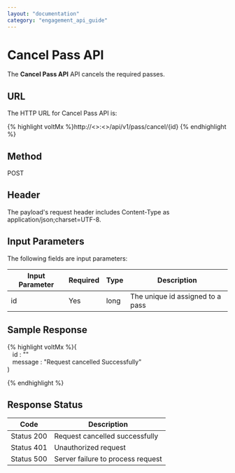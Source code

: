```yaml
---
layout: "documentation"
category: "engagement_api_guide"
---
```


# Cancel Pass API

The **Cancel Pass API** API cancels the required passes.

## URL

The HTTP URL for Cancel Pass API is:

{% highlight voltMx %}http://<<host>>:<<port>>/api/v1/pass/cancel/{id}
{% endhighlight %}

## Method

POST

## Header

The payload's request header includes Content-Type as application/json;charset=UTF-8.

## Input Parameters

The following fields are input parameters:

| Input Parameter | Required | Type | Description                      |
| --------------- | -------- | ---- | -------------------------------- |
| id              | Yes      | long | The unique id assigned to a pass |

## Sample Response

{% highlight voltMx %}{  
   id : ""  
   message : "Request cancelled Successfully"  
)

{% endhighlight %}

## Response Status

| Code       | Description                       |
| ---------- | --------------------------------- |
| Status 200 | Request cancelled successfully    |
| Status 401 | Unauthorized request              |
| Status 500 | Server failure to process request |
